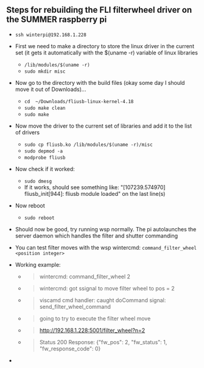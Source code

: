 ## Steps for rebuilding the FLI filterwheel driver on the SUMMER raspberry pi
- `ssh winterpi@192.168.1.228`
- First we need to make a directory to store the linux driver in the current set (it gets it automatically with the $(uname -r) variable of linux libraries
  - `/lib/modules/$(uname -r)`
  - `sudo mkdir misc`
- Now go to the directory with the build files (okay some day I should move it out of Downloads)...
  - `cd  ~/Downloads/fliusb-linux-kernel-4.18`
  - `sudo make clean`
  - `sudo make`
- Now move the driver to the current set of libraries and add it to the list of drivers
  - `sudo cp fliusb.ko /lib/modules/$(uname -r)/misc`
  - `sudo depmod -a`
  - `modprobe fliusb`
- Now check if it worked:
  - `sudo dmesg`
  - If it works, should see something like: "[107239.574970] fliusb_init[944]: fliusb module loaded" on the last line(s)
- Now reboot
  - `sudo reboot`
- Should now be good, try running wsp normally. The pi autolaunches the server daemon which handles the filter and shutter commanding
- You can test filter moves with the wsp wintercmd: `command_filter_wheel <position integer>`
- Working example:
    - > wintercmd: command_filter_wheel 2
    -  > wintercmd: got ssignal  to move filter wheel to pos = 2
    -  > viscamd cmd handler: caught doCommand signal: send_filter_wheel_command
    -  > going to try to execute the filter wheel move
    -  > http://192.168.1.228:5001/filter_wheel?n=2
    -  > Status 200 Response:  {"fw_pos": 2, "fw_status": 1, "fw_response_code": 0}

- 
